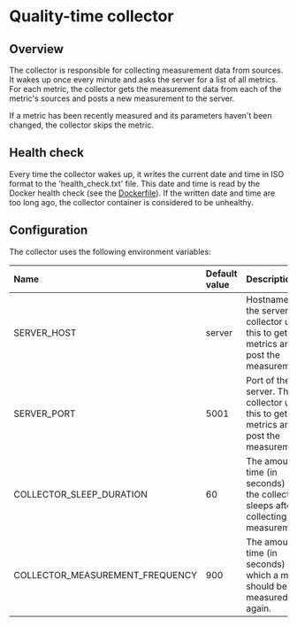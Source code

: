 # Quality-time collector

## Overview

The collector is responsible for collecting measurement data from sources. It wakes up once every minute and asks the server for a list of all metrics. For each metric, the collector gets the measurement data from each of the metric's sources and posts a new measurement to the server.

If a metric has been recently measured and its parameters haven't been changed, the collector skips the metric.

## Health check

Every time the collector wakes up, it writes the current date and time in ISO format to the 'health_check.txt' file. This date and time is read by the Docker health check (see the [Dockerfile](Dockerfile)). If the written date and time are too long ago, the collector container is considered to be unhealthy.

## Configuration

The collector uses the following environment variables:

| Name | Default value | Description |
| :--- | :---------- | :------------ |
| SERVER_HOST | server | Hostname of the server. The collector uses this to get the metrics and post the measurements. |
| SERVER_PORT | 5001 | Port of the server. The collector uses this to get the metrics and post the measurements. |
| COLLECTOR_SLEEP_DURATION | 60 | The amount of time (in seconds) that the collector sleeps after collecting measurements. |
| COLLECTOR_MEASUREMENT_FREQUENCY | 900 | The amount of time (in seconds) after which a metric should be measured again. |
